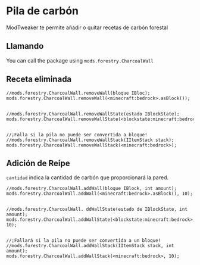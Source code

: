 # Pila de carbón

ModTweaker te permite añadir o quitar recetas de carbón forestal

## Llamando

You can call the package using `mods.forestry.CharcoalWall`

## Receta eliminada

```zenscript
//mods.forestry.CharcoalWall.removeWall(bloque IBloc);
mods.forestry.CharcoalWall.removeWall(<minecraft:bedrock>.asBlock());


//mods.forestry.CharcoalWall.removeWallState(estado IBlockState);
mods.forestry.CharcoalWall.removeWallState(<blockstate:minecraft:bedrock>);


//¡Falla si la pila no puede ser convertida a bloque!
//mods.forestry.CharcoalWall.removeWallStack(IItemStack stack);
mods.forestry.CharcoalWall.removeWallStack(<minecraft:bedrock>);
```

## Adición de Reipe

`cantidad` indica la cantidad de carbón que proporcionará la pared.

```zenscript
//mods.forestry.CharcoalWall.addWall(bloque IBlock, int amount);
mods.forestry.CharcoalWall.addWall(<minecraft:bedrock>.asBlock(), 10);


//mods.forestry.CharcoalWall. ddWallState(estado de IBlockState, int amount);
mods.forestry.CharcoalWall.addWallState(<blockstate:minecraft:bedrock>, 10);


//¡Fallará si la pila no puede ser convertida a un bloque!
//mods.forestry.CharcoalWall.addWallStack(IItemStack stack, int amount);
mods.forestry.CharcoalWall.addWallStack(<minecraft:bedrock>, 10);
```